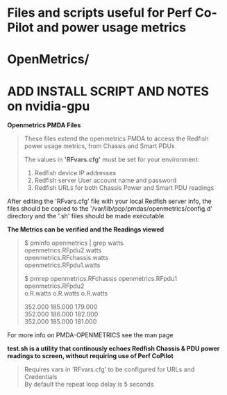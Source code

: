 # Files and scripts useful for Perf Co-Pilot and power usage metrics  
# OpenMetrics/  
# ADD INSTALL SCRIPT AND NOTES on nvidia-gpu
 
**Openmetrics PMDA Files**
> These files extend the openmetrics PMDA to access the Redfish power usage
> metrics, from Chassis and Smart PDUs
> 
> The values in **'RFvars.cfg'** must be set for your environment:
> 1) Redfish device IP addresses
> 2) Redfish server User account name and password
> 3) Redfish URLs for both Chassis Power and Smart PDU readings 

After editing the 'RFvars.cfg' file with your local Redfish server info, the  
files should be copied to the '/var/lib/pcp/pmdas/openmetrics/config.d'  
directory and the '.sh' files should be made executable  
>    
**The Metrics can be verified and the Readings viewed**  
> $ pminfo openmetrics | grep watts  
> openmetrics.RFpdu2.watts  
> openmetrics.RFchassis.watts  
> openmetrics.RFpdu1.watts  
>
> $ pmrep openmetrics.RFchassis openmetrics.RFpdu1 openmetrics.RFpdu2  
>   o.R.watts  o.R.watts  o.R.watts  
>  
>    352.000    185.000    179.000  
>    352.000    186.000    182.000  
>    352.000    185.000    181.000  

For more info on PMDA-OPENMETRICS see the man page  

**test.sh is a utility that continously echoes Redfish Chassis & PDU power readings to screen, without requiring use of Perf CoPilot** 
> Requires vars in 'RFvars.cfg' to be configured for URLs and Credentials  
> By default the repeat loop delay is 5 seconds
